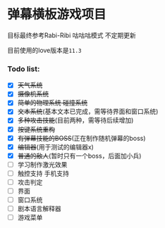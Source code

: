 # 弹幕横板游戏项目

目标最终参考Rabi-Ribi 咕咕咕模式 不定期更新

目前使用的love版本是`11.3`

### Todo list:
- [x] ~~天气系统~~
- [x] ~~摄像机系统~~
- [x] ~~简单的物理系统 碰撞系统~~
- [x] ~~文本系统~~(基本文本已完成，需等待界面和窗口系统)
- [x] ~~多种攻击技能~~(目前两种，需等待后续增加)
- [x] ~~按键系统重构~~
- [x] ~~有弹幕技能的BOSS~~(正在制作随机弹幕的boss)
- [x] ~~编辑器~~(用于测试的编辑器x)
- [x] ~~普通的敌人~~(暂时只有一个boss，后面加小兵)
- [ ] 学习制作激光效果
- [ ] 触控支持 手机支持
- [ ] 攻击判定
- [ ] 界面
- [ ] 窗口系统
- [ ] 剧本语言解释器
- [ ] 游戏菜单
